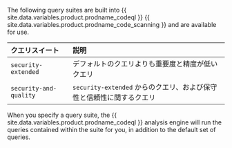 The following query suites are built into {{ site.data.variables.product.prodname_codeql }} {{ site.data.variables.product.prodname_code_scanning }} and are available for use.

  | クエリスイート                | 説明                                           |
  |:---------------------- |:-------------------------------------------- |
  | `security-extended`    | デフォルトのクエリよりも重要度と精度が低いクエリ                     |
  | `security-and-quality` | `security-extended` からのクエリ、および保守性と信頼性に関するクエリ |

When you specify a query suite, the {{ site.data.variables.product.prodname_codeql }} analysis engine will run the queries contained within the suite for you, in addition to the default set of queries.
